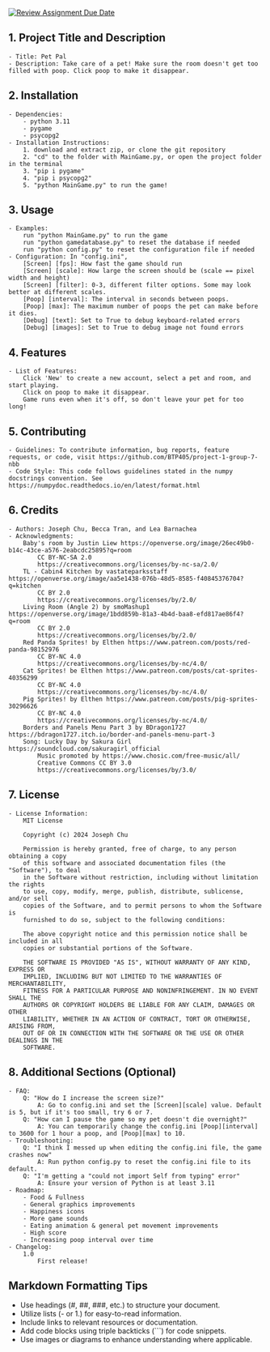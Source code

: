 [![Review Assignment Due Date](https://classroom.github.com/assets/deadline-readme-button-24ddc0f5d75046c5622901739e7c5dd533143b0c8e959d652212380cedb1ea36.svg)](https://classroom.github.com/a/545oUMxH)

## 1. Project Title and Description
    - Title: Pet Pal
    - Description: Take care of a pet! Make sure the room doesn't get too filled with poop. Click poop to make it disappear. 
## 2. Installation
    - Dependencies: 
        - python 3.11
        - pygame
        - psycopg2
    - Installation Instructions: 
        1. download and extract zip, or clone the git repository
        2. "cd" to the folder with MainGame.py, or open the project folder in the terminal
        3. "pip i pygame"
        4. "pip i psycopg2"
        5. "python MainGame.py" to run the game!
## 3. Usage
    - Examples: 
        run "python MainGame.py" to run the game
        run "python gamedatabase.py" to reset the database if needed
        run "python config.py" to reset the configuration file if needed
    - Configuration: In "config.ini",
        [Screen] [fps]: How fast the game should run
        [Screen] [scale]: How large the screen should be (scale == pixel width and height)
        [Screen] [filter]: 0-3, different filter options. Some may look better at different scales.
        [Poop] [interval]: The interval in seconds between poops. 
        [Poop] [max]: The maximum number of poops the pet can make before it dies. 
        [Debug] [text]: Set to True to debug keyboard-related errors
        [Debug] [images]: Set to True to debug image not found errors
## 4. Features
    - List of Features: 
        Click 'New' to create a new account, select a pet and room, and start playing. 
        Click on poop to make it disappear. 
        Game runs even when it's off, so don't leave your pet for too long!
## 5. Contributing
    - Guidelines: To contribute information, bug reports, feature requests, or code, visit https://github.com/BTP405/project-1-group-7-nbb
    - Code Style: This code follows guidelines stated in the numpy docstrings convention. See https://numpydoc.readthedocs.io/en/latest/format.html
## 6. Credits
    - Authors: Joseph Chu, Becca Tran, and Lea Barnachea
    - Acknowledgments:
        Baby's room by Justin Liew https://openverse.org/image/26ec49b0-b14c-43ce-a576-2eabcdc25895?q=room
            CC BY-NC-SA 2.0
            https://creativecommons.org/licenses/by-nc-sa/2.0/
        TL - Cabin4 Kitchen by vastateparksstaff https://openverse.org/image/aa5e1438-076b-48d5-8585-f40845376704?q=kitchen
            CC BY 2.0
            https://creativecommons.org/licenses/by/2.0/
        Living Room (Angle 2) by smoMashup1 https://openverse.org/image/1bdd859b-81a3-4b4d-baa8-efd817ae86f4?q=room
            CC BY 2.0
            https://creativecommons.org/licenses/by/2.0/
        Red Panda Sprites! by Elthen https://www.patreon.com/posts/red-panda-98152976
            CC BY-NC 4.0
            https://creativecommons.org/licenses/by-nc/4.0/
        Cat Sprites! be Elthen https://www.patreon.com/posts/cat-sprites-40356299
            CC BY-NC 4.0
            https://creativecommons.org/licenses/by-nc/4.0/
        Pig Sprites! by Elthen https://www.patreon.com/posts/pig-sprites-30296626
            CC BY-NC 4.0
            https://creativecommons.org/licenses/by-nc/4.0/
        Borders and Panels Menu Part 3 by BDragon1727 https://bdragon1727.itch.io/border-and-panels-menu-part-3
        Song: Lucky Day by Sakura Girl https://soundcloud.com/sakuragirl_official
            Music promoted by https://www.chosic.com/free-music/all/
            Creative Commons CC BY 3.0
            https://creativecommons.org/licenses/by/3.0/
## 7. License
    - License Information:
        MIT License

        Copyright (c) 2024 Joseph Chu

        Permission is hereby granted, free of charge, to any person obtaining a copy
        of this software and associated documentation files (the "Software"), to deal
        in the Software without restriction, including without limitation the rights
        to use, copy, modify, merge, publish, distribute, sublicense, and/or sell
        copies of the Software, and to permit persons to whom the Software is
        furnished to do so, subject to the following conditions:

        The above copyright notice and this permission notice shall be included in all
        copies or substantial portions of the Software.

        THE SOFTWARE IS PROVIDED "AS IS", WITHOUT WARRANTY OF ANY KIND, EXPRESS OR
        IMPLIED, INCLUDING BUT NOT LIMITED TO THE WARRANTIES OF MERCHANTABILITY,
        FITNESS FOR A PARTICULAR PURPOSE AND NONINFRINGEMENT. IN NO EVENT SHALL THE
        AUTHORS OR COPYRIGHT HOLDERS BE LIABLE FOR ANY CLAIM, DAMAGES OR OTHER
        LIABILITY, WHETHER IN AN ACTION OF CONTRACT, TORT OR OTHERWISE, ARISING FROM,
        OUT OF OR IN CONNECTION WITH THE SOFTWARE OR THE USE OR OTHER DEALINGS IN THE
        SOFTWARE.
## 8. Additional Sections (Optional)
    - FAQ: 
        Q: "How do I increase the screen size?"
            A: Go to config.ini and set the [Screen][scale] value. Default is 5, but if it's too small, try 6 or 7. 
        Q: "How can I pause the game so my pet doesn't die overnight?"
            A: You can temporarily change the config.ini [Poop][interval] to 3600 for 1 hour a poop, and [Poop][max] to 10.
    - Troubleshooting: 
        Q: "I think I messed up when editing the config.ini file, the game crashes now"
            A: Run python config.py to reset the config.ini file to its default. 
        Q: "I'm getting a "could not import Self from typing" error"
            A: Ensure your version of Python is at least 3.11
    - Roadmap: 
        - Food & Fullness
        - General graphics improvements
        - Happiness icons
        - More game sounds
        - Eating animation & general pet movement improvements
        - High score
        - Increasing poop interval over time
    - Changelog: 
        1.0
            First release!

## Markdown Formatting Tips
  - Use headings (#, ##, ###, etc.) to structure your document.
  - Utilize lists (- or 1.) for easy-to-read information.
  - Include links to relevant resources or documentation.
  - Add code blocks using triple backticks (```) for code snippets.
  - Use images or diagrams to enhance understanding where applicable.
